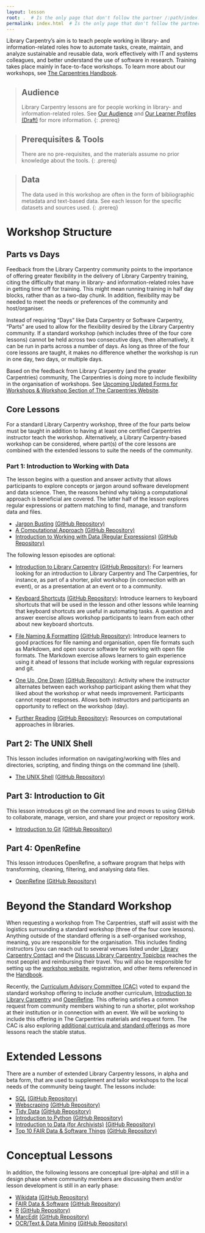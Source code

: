 ```yaml
---
layout: lesson
root: .  # Is the only page that don't follow the partner /:path/index.html
permalink: index.html  # Is the only page that don't follow the partner /:path/index.html
---
```


Library Carpentry’s aim is to teach people working in library- and information-related roles how to automate tasks, create, maintain, and analyze sustainable and reusable data, work effectively with IT and systems colleagues, and better understand the use of software in research. Training takes place mainly in face-to-face workshops. To learn more about our workshops, see [The Carpentries Handbook](https://docs.carpentries.org/).

> ## Audience
>
> Library Carpentry lessons are for people working in library- and information-related roles. See [Our Audience](https://librarycarpentry.org/audience/) and [Our Learner Profiles (Draft)](https://github.com/LibraryCarpentry/lc-overview/blob/gh-pages/files/learner-profiles.md) for more information.
{: .prereq}

> ## Prerequisites & Tools
>
> There are no pre-requisites, and the materials assume no prior knowledge about the tools.
{: .prereq}

> ## Data
> 
> The data used in this workshop are often in the form of bibliographic metadata and text-based data. See each lesson for the specific datasets and sources used.
{: .prereq}

# Workshop Structure

## Parts vs Days
Feedback from the Library Carpentry community points to the importance of offering greater flexibility in the delivery of Library Carpentry training, citing the difficulty that many in library- and information-related roles have in getting time off for training. This might mean running training in half day blocks, rather than as a two-day chunk. In addition, flexibility may be needed to meet the needs or preferences of the community and host/organiser. 

Instead of requiring “Days” like Data Carpentry or Software Carpentry, “Parts” are used to allow for the flexibility desired by the Library Carpentry community. If a standard workshop (which includes three of the four core lessons) cannot be held across two consecutive days, then alternatively, it can be run in parts across a number of days. As long as three of the four core lessons are taught, it makes no difference whether the workshop is run in one day, two days, or multiple days.

Based on the feedback from Library Carpentry (and the greater Carpentries) community, The Carpentries is doing more to include flexibility in the organisation of workshops. See [Upcoming Updated Forms for Workshops & Workshop Section of The Carpentries Website](https://carpentries.org/blog/2019/08/workshop-request-form-updates-teaser/).

## Core Lessons
For a standard Library Carpentry workshop, three of the four parts below must be taught in addition to having at least one certified Carpentries instructor teach the workshop. Alternatively, a Library Carpentry-based workshop can be considered, where part(s) of the core lessons are combined with the extended lessons to suite the needs of the community. 

### Part 1: Introduction to Working with Data

The lesson begins with a question and answer activity that allows participants to explore concepts or jargon around software development and data science. Then, the reasons behind why taking a computational approach is beneficial are covered. The latter half of the lesson explores regular expressions or pattern matching to find, manage, and transform data and files.

* [Jargon Busting](https://librarycarpentry.org/lc-overview/03-jargon-busting/index.html) [(GitHub Repository)](https://github.com/LibraryCarpentry/lc-overview)
* [A Computational Approach](https://librarycarpentry.org/lc-overview/04-computational-approach/index.html) [(GitHub Repository)](https://github.com/LibraryCarpentry/lc-overview)
* [Introduction to Working with Data (Regular Expressions)](https://librarycarpentry.github.io/lc-data-intro/) [(GitHub Repository)](https://github.com/LibraryCarpentry/lc-data-intro)
  
The following lesson episodes are optional:

* [Introduction to Library Carpentry](https://librarycarpentry.org/lc-overview/02-intro-to-library-carpentry/index.html) [(GitHub Repository)](https://github.com/LibraryCarpentry/lc-overview): For learners looking for an introduction to Library Carpentry and The Carpentries, for instance, as part of a shorter, pilot workshop (in connection with an event), or as a presentation at an event or to a community. 

* [Keyboard Shortcuts](https://librarycarpentry.org/lc-overview/05-keyboard-shortcuts/index.html) [(GitHub Repository)](https://github.com/LibraryCarpentry/lc-overview): Introduce learners to keyboard shortcuts that will be used in the lesson and other lessons while learning that keyboard shortcuts are useful in automating tasks. A question and answer exercise allows workshop participants to learn from each other about new keyboard shortcuts.

* [File Naming & Formatting](https://librarycarpentry.org/lc-overview/06-file-naming-formatting/index.html) [(GitHub Repository)](https://github.com/LibraryCarpentry/lc-overview): Introduce learners to good practices for file naming and organisation, open file formats such as Markdown, and open source software for working with open file formats. The Markdown exercise allows learners to gain experience using it ahead of lessons that include working with regular expressions and git. 

* [One Up, One Down](https://librarycarpentry.org/lc-overview/07-one-up-down/index.html) [(GitHub Repository)](https://github.com/LibraryCarpentry/lc-overview): Activity where the instructor alternates between each workshop participant asking them what they liked about the workshop or what needs improvement. Participants cannot repeat responses. Allows both instructors and participants an opportunity to reflect on the workshop (day).

* [Further Reading](https://librarycarpentry.org/lc-overview/08-further-reading/index.html) [(GitHub Repository)](https://github.com/LibraryCarpentry/lc-overview): Resources on computational approaches in libraries.

## Part 2: The UNIX Shell

This lesson includes information on navigating/working with files and directories, scripting, and finding things on the command line (shell).

  * [The UNIX Shell](https://librarycarpentry.github.io/lc-shell/) [(GitHub Repository)](https://github.com/LibraryCarpentry/lc-shell)

## Part 3: Introduction to Git

This lesson introduces git on the command line and moves to using GitHub to collaborate, manage, version, and share your project or repository work.

  * [Introduction to Git](https://librarycarpentry.github.io/lc-git/) [(GitHub Repository)](https://github.com/LibraryCarpentry/lc-git)

## Part 4: OpenRefine

This lesson introduces OpenRefine, a software program that helps with transforming, cleaning, filtering, and analysing data files.

  * [OpenRefine](https://librarycarpentry.github.io/lc-open-refine/) [(GitHub Repository)](https://github.com/LibraryCarpentry/lc-open-refine)

# Beyond the Standard Workshop

When requesting a workshop from The Carpentries, staff will assist with the logistics surrounding a standard workshop (three of the four core lessons). Anything outside of the standard offering is a self-organised workshop, meaning, you are responsible for the organisation. This includes finding instructors (you can reach out to several venues listed under [Library Carpentry Contact](https://librarycarpentry.org/contact/) and the [Discuss Library Carpentry Topicbox](https://carpentries.topicbox.com/groups/discuss-library-carpentry) reaches the most people) and reimbursing their travel. You will also be responsible for setting up the [workshop website](https://github.com/carpentries/workshop-template), registration, and other items referenced in the [Handbook](https://docs.carpentries.org/).

Recently, the [Curriculum Advisory Committee (CAC)](https://librarycarpentry.org/cac/) voted to expand the standard workshop offering to include another curriculum, [Introduction to Library Carpentry](https://librarycarpentry.org/lc-overview/02-intro-to-library-carpentry/index.html) and [OpenRefine](https://librarycarpentry.github.io/lc-open-refine/). This offering satisfies a common request from community members wishing to run a shorter, pilot workshop at their institution or in connection with an event. We will be working to include this offering in The Carpentries materials and request form. The CAC is also exploring [additional curricula and standard offerings](https://software.ac.uk/blog/2019-07-26-strengthening-library-carpentry-community) as more lessons reach the stable status. 

# Extended Lessons

There are a number of extended Library Carpentry lessons, in alpha and beta form, that are used to supplement and tailor workshops to the local needs of the community being taught. The lessons include:

  * [SQL](https://librarycarpentry.github.io/lc-sql/) [(GitHub Repository)](https://github.com/LibraryCarpentry/lc-sql)
  * [Webscraping](https://librarycarpentry.github.io/lc-webscraping/) [(GitHub Repository)](https://github.com/LibraryCarpentry/lc-webscraping)
  * [Tidy Data](https://librarycarpentry.github.io/lc-spreadsheets/) [(GitHub Repository)](https://github.com/LibraryCarpentry/lc-spreadsheets)
  * [Introduction to Python](https://librarycarpentry.github.io/lc-python-intro/) [(GitHub Repository)](https://github.com/LibraryCarpentry/lc-python-intro)
  * [Introduction to Data (for Archivists)](https://librarycarpentry.github.io/lc-data-intro-archives/) [(GitHub Repository)](https://github.com/LibraryCarpentry/lc-data-intro-archives)
  * [Top 10 FAIR Data & Software Things](https://librarycarpentry.github.io/Top-10-FAIR/) [(GitHub Repository)](https://github.com/LibraryCarpentry/Top-10-FAIR)

# Conceptual Lessons

In addition, the following lessons are conceptual (pre-alpha) and still in a design phase where community members are discussing them and/or lesson development is still in an early phase:

  * [Wikidata](https://librarycarpentry.github.io/lc-wikidata/) [(GitHub Repository)](https://github.com/LibraryCarpentry/lc-wikidata)
  * [FAIR Data & Software](https://librarycarpentry.github.io/lc-research-data/) [(GitHub Repository)](https://github.com/LibraryCarpentry/lc-research-data)
  * [R](https://librarycarpentry.github.io/lc-r/) [(GitHub Repository)](https://github.com/LibraryCarpentry/lc-open-refine)
  * [MarcEdit](https://librarycarpentry.github.io/lc-marcedit/) [(GitHub Repository)](https://github.com/LibraryCarpentry/lc-marcedit)
  * [OCR/Text & Data Mining](https://librarycarpentry.github.io/lc-ocr/) [(GitHub Repository)](https://github.com/LibraryCarpentry/lc-ocr)
  
